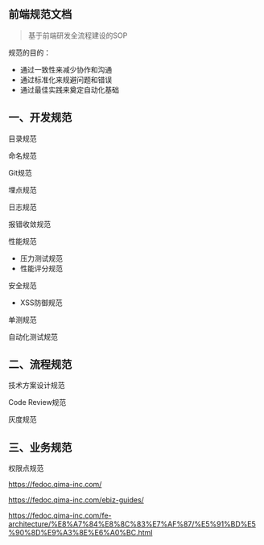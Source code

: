 ## 前端规范文档

>  基于前端研发全流程建设的SOP

规范的目的：

- 通过一致性来减少协作和沟通
- 通过标准化来规避问题和错误
- 通过最佳实践来奠定自动化基础



## 一、开发规范

目录规范

命名规范

Git规范

埋点规范

日志规范

报错收敛规范

性能规范

- 压力测试规范
- 性能评分规范

安全规范

- XSS防御规范

单测规范

自动化测试规范



## 二、流程规范

技术方案设计规范

Code Review规范

灰度规范



## 三、业务规范

权限点规范









https://fedoc.qima-inc.com/

https://fedoc.qima-inc.com/ebiz-guides/

https://fedoc.qima-inc.com/fe-architecture/%E8%A7%84%E8%8C%83%E7%AF%87/%E5%91%BD%E5%90%8D%E9%A3%8E%E6%A0%BC.html